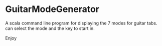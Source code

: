 # GuitarModeGenerator

A scala command line program for displaying the 7 modes for guitar tabs.
can select the mode and the key to start in.

Enjoy
